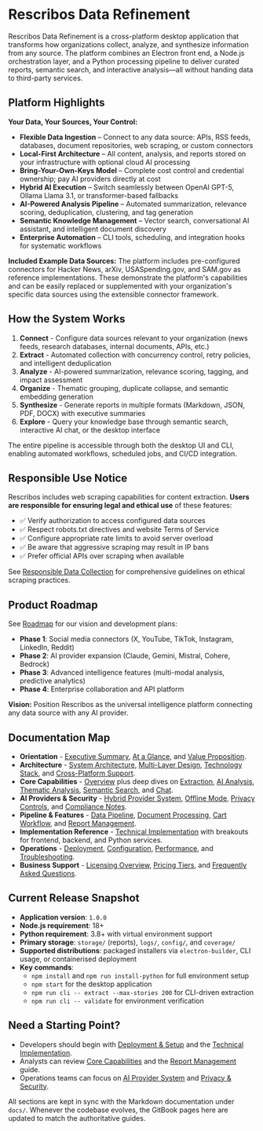 ﻿# Rescribos Data Refinement

Rescribos Data Refinement is a cross-platform desktop application that transforms how organizations collect, analyze, and synthesize information from any source. The platform combines an Electron front end, a Node.js orchestration layer, and a Python processing pipeline to deliver curated reports, semantic search, and interactive analysis—all without handing data to third-party services.

## Platform Highlights

**Your Data, Your Sources, Your Control:**
- **Flexible Data Ingestion** – Connect to any data source: APIs, RSS feeds, databases, document repositories, web scraping, or custom connectors
- **Local-First Architecture** – All content, analysis, and reports stored on your infrastructure with optional cloud AI processing
- **Bring-Your-Own-Keys Model** – Complete cost control and credential ownership; pay AI providers directly at cost
- **Hybrid AI Execution** – Switch seamlessly between OpenAI GPT-5, Ollama Llama 3.1, or transformer-based fallbacks
- **AI-Powered Analysis Pipeline** – Automated summarization, relevance scoring, deduplication, clustering, and tag generation
- **Semantic Knowledge Management** – Vector search, conversational AI assistant, and intelligent document discovery
- **Enterprise Automation** – CLI tools, scheduling, and integration hooks for systematic workflows

**Included Example Data Sources:**
The platform includes pre-configured connectors for Hacker News, arXiv, USASpending.gov, and SAM.gov as reference implementations. These demonstrate the platform's capabilities and can be easily replaced or supplemented with your organization's specific data sources using the extensible connector framework.

## How the System Works

1. **Connect** - Configure data sources relevant to your organization (news feeds, research databases, internal documents, APIs, etc.)
2. **Extract** - Automated collection with concurrency control, retry policies, and intelligent deduplication
3. **Analyze** - AI-powered summarization, relevance scoring, tagging, and impact assessment
4. **Organize** - Thematic grouping, duplicate collapse, and semantic embedding generation
5. **Synthesize** - Generate reports in multiple formats (Markdown, JSON, PDF, DOCX) with executive summaries
6. **Explore** - Query your knowledge base through semantic search, interactive AI chat, or the desktop interface

The entire pipeline is accessible through both the desktop UI and CLI, enabling automated workflows, scheduled jobs, and CI/CD integration.

## Responsible Use Notice

Rescribos includes web scraping capabilities for content extraction. **Users are responsible for ensuring legal and ethical use** of these features:

- ✅ Verify authorization to access configured data sources
- ✅ Respect robots.txt directives and website Terms of Service
- ✅ Configure appropriate rate limits to avoid server overload
- ✅ Be aware that aggressive scraping may result in IP bans
- ✅ Prefer official APIs over scraping when available

See [Responsible Data Collection](core-capabilities/data-extraction.md#responsible-data-collection) for comprehensive guidelines on ethical scraping practices.

## Product Roadmap

See [Roadmap](ROADMAP.md) for our vision and development plans:
- **Phase 1**: Social media connectors (X, YouTube, TikTok, Instagram, LinkedIn, Reddit)
- **Phase 2**: AI provider expansion (Claude, Gemini, Mistral, Cohere, Bedrock)
- **Phase 3**: Advanced intelligence features (multi-modal analysis, predictive analytics)
- **Phase 4**: Enterprise collaboration and API platform

**Vision:** Position Rescribos as the universal intelligence platform connecting any data source with any AI provider.

## Documentation Map

- **Orientation** - [Executive Summary](introduction/README.md), [At a Glance](introduction/at-a-glance.md), and [Value Proposition](introduction/value-proposition.md).
- **Architecture** - [System Architecture](architecture/README.md), [Multi-Layer Design](architecture/multi-layer-design.md), [Technology Stack](architecture/technology-stack.md), and [Cross-Platform Support](architecture/cross-platform.md).
- **Core Capabilities** - [Overview](core-capabilities/README.md) plus deep dives on [Extraction](core-capabilities/data-extraction.md), [AI Analysis](core-capabilities/ai-analysis.md), [Thematic Analysis](core-capabilities/thematic-analysis.md), [Semantic Search](core-capabilities/semantic-search.md), and [Chat](core-capabilities/ai-chat.md).
- **AI Providers & Security** - [Hybrid Provider System](ai-provider-system/README.md), [Offline Mode](ai-provider-system/offline-capabilities.md), [Privacy Controls](privacy-security/README.md), and [Compliance Notes](privacy-security/compliance.md).
- **Pipeline & Features** - [Data Pipeline](data-pipeline/README.md), [Document Processing](advanced-features/document-processing.md), [Cart Workflow](advanced-features/cart-workflow.md), and [Report Management](advanced-features/report-management.md).
- **Implementation Reference** - [Technical Implementation](technical-implementation/README.md) with breakouts for frontend, backend, and Python services.
- **Operations** - [Deployment](deployment/README.md), [Configuration](deployment/configuration.md), [Performance](performance/README.md), and [Troubleshooting](appendices/troubleshooting.md).
- **Business Support** - [Licensing Overview](licensing/README.md), [Pricing Tiers](licensing/tiers.md), and [Frequently Asked Questions](licensing/faqs.md).

## Current Release Snapshot

- **Application version**: `1.0.0`
- **Node.js requirement**: 18+
- **Python requirement**: 3.8+ with virtual environment support
- **Primary storage**: `storage/` (reports), `logs/`, `config/`, and `coverage/`
- **Supported distributions**: packaged installers via `electron-builder`, CLI usage, or containerised deployment
- **Key commands**:
  - `npm install` and `npm run install-python` for full environment setup
  - `npm start` for the desktop application
  - `npm run cli -- extract --max-stories 200` for CLI-driven extraction
  - `npm run cli -- validate` for environment verification

## Need a Starting Point?

- Developers should begin with [Deployment & Setup](deployment/installation.md) and the [Technical Implementation](technical-implementation/README.md).
- Analysts can review [Core Capabilities](core-capabilities/README.md) and the [Report Management](advanced-features/report-management.md) guide.
- Operations teams can focus on [AI Provider System](ai-provider-system/README.md) and [Privacy & Security](privacy-security/README.md).

All sections are kept in sync with the Markdown documentation under `docs/`. Whenever the codebase evolves, the GitBook pages here are updated to match the authoritative guides.
